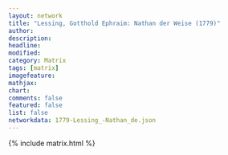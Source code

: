 ```yaml
---
layout: network
title: "Lessing, Gotthold Ephraim: Nathan der Weise (1779)"
author:
description:
headline:
modified:
category: Matrix
tags: [matrix]
imagefeature: 
mathjax: 
chart: 
comments: false
featured: false
list: false
networkdata: 1779-Lessing_-Nathan_de.json
---
```

{% include matrix.html %}
